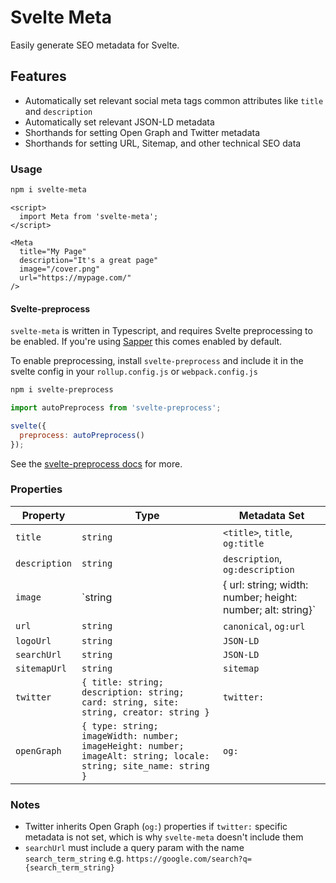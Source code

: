 # Svelte Meta

Easily generate SEO metadata for Svelte.

## Features

- Automatically set relevant social meta tags common attributes like `title` and `description`
- Automatically set relevant JSON-LD metadata
- Shorthands for setting Open Graph and Twitter metadata
- Shorthands for setting URL, Sitemap, and other technical SEO data

### Usage

```sh
npm i svelte-meta
```

```svelte
<script>
  import Meta from 'svelte-meta';
</script>

<Meta
  title="My Page"
  description="It's a great page"
  image="/cover.png"
  url="https://mypage.com/"
/>
```

#### Svelte-preprocess

`svelte-meta` is written in Typescript, and requires Svelte preprocessing to be enabled. If you're using [Sapper](https://sapper.svelte.dev/) this comes enabled by default.

To enable preprocessing, install `svelte-preprocess` and include it in the svelte config in your `rollup.config.js` or `webpack.config.js`

```sh
npm i svelte-preprocess
```

```js
import autoPreprocess from 'svelte-preprocess';

svelte({
  preprocess: autoPreprocess()
});
```

See the [svelte-preprocess docs](https://github.com/sveltejs/svelte-preprocess) for more.

### Properties

| Property      | Type                                                                                                             | Metadata Set                                                |
| ------------- | ---------------------------------------------------------------------------------------------------------------- | ----------------------------------------------------------- |
| `title`       | `string`                                                                                                         | `<title>`, `title`, `og:title`                              |
| `description` | `string`                                                                                                         | `description`, `og:description`                             |
| `image`       | `string                                                                                                          | { url: string; width: number; height: number; alt: string}` | `og:image` |
| `url`         | `string`                                                                                                         | `canonical`, `og:url`                                       |
| `logoUrl`     | `string`                                                                                                         | `JSON-LD`                                                   |
| `searchUrl`   | `string`                                                                                                         | `JSON-LD`                                                   |
| `sitemapUrl`  | `string`                                                                                                         | `sitemap`                                                   |
| `twitter`     | `{ title: string; description: string; card: string, site: string, creator: string }`                            | `twitter:`                                                  |
| `openGraph`   | `{ type: string; imageWidth: number; imageHeight: number; imageAlt: string; locale: string; site_name: string }` | `og:`                                                       |

### Notes

- Twitter inherits Open Graph (`og:`) properties if `twitter:` specific metadata is not set, which is why `svelte-meta` doesn't include them
- `searchUrl` must include a query param with the name `search_term_string` e.g. `https://google.com/search?q={search_term_string}`
